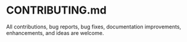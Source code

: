 # CONTRIBUTING.md

All contributions, bug reports, bug fixes, documentation improvements, enhancements, and ideas are welcome.
